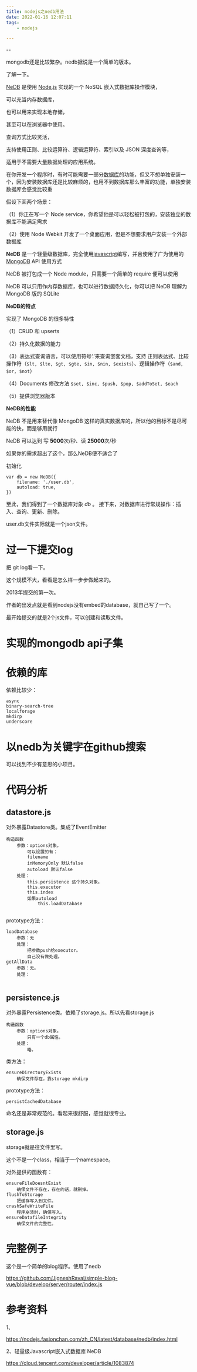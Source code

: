 ```yaml
---
title: nodejs之nedb用法
date: 2022-01-16 12:07:11
tags:
	- nodejs

---
```


--

mongodb还是比较繁杂。nedb据说是一个简单的版本。

了解一下。

[NeDB](https://github.com/louischatriot/nedb) 是使用 [Node.js](https://nodejs.org/) 实现的一个 NoSQL 嵌入式数据库操作模块， 

可以充当内存数据库，

也可以用来实现本地存储，

甚至可以在浏览器中使用。 

查询方式比较灵活，

支持使用正则、比较运算符、逻辑运算符、索引以及 JSON 深度查询等， 

适用于不需要大量数据处理的应用系统。



在你开发一个程序时，有时可能需要一部分[数据库](https://cloud.tencent.com/solution/database?from=10680)的功能，但又不想单独安装一个，因为安装数据库还是比较麻烦的，也用不到数据库那么丰富的功能，单独安装数据库会感觉比较重

假设下面两个场景：

（1）你正在写一个 Node service，你希望他是可以轻松被打包的，安装独立的数据库不能满足需求

（2）使用 Node Webkit 开发了一个桌面应用，但是不想要求用户安装一个外部数据库

**NeDB** 是一个轻量级数据库，完全使用[javascript](https://cloud.tencent.com/product/sms?from=10680)编写，并且使用了广为使用的 [MongoDB](https://cloud.tencent.com/product/mongodb?from=10680) API 使用方式

NeDB 被打包成一个 Node module，只需要一个简单的 require 便可以使用

NeDB 可以只用作内存数据库，也可以进行数据持久化，你可以把 NeDB 理解为 MongoDB 版的 SQLite



**NeDB的特点**

实现了 MongoDB 的很多特性

（1）CRUD 和 upserts

（2）持久化数据的能力

（3）表达式查询语言，可以使用符号‘.’来查询嵌套文档，支持 正则表达式、比较操作符（`$lt, $lte, $gt, $gte, $in, $nin, $exists`）、逻辑操作符（​`$and, $or, $not`）

（4）Documents 修改方法 `$set, $inc, $push, $pop, $addToSet, $each`

（5）提供浏览器版本

**NeDB的性能**

NeDB 不是用来替代像 MongoDB 这样的真实数据库的，所以他的目标不是尽可能的快，而是够用就行

NeDB 可以达到 写 **5000**次/秒、读 **25000**次/秒

如果你的需求超出了这个，那么NeDB便不适合了



初始化

```
var db = new NeDB({
    filename: './user.db',
    autoload: true,
})
```

至此，我们得到了一个数据库对象 *db* 。 接下来，对数据库进行常规操作：插入、查询、更新、删除。

user.db文件实际就是一个json文件。



# 过一下提交log

把 git log看一下。

这个规模不大，看看是怎么样一步步做起来的。

2013年提交的第一次。

作者的出发点就是看到nodejs没有embed的database，就自己写了一个。

最开始提交的就是2个js文件，可以创建和读取文件。

# 实现的mongodb api子集

# 依赖的库

依赖比较少：

```
async
binary-search-tree
localforage
mkdirp
underscore
```

# 以nedb为关键字在github搜索

可以找到不少有意思的小项目。

# 代码分析

## datastore.js

对外暴露Datastore类。集成了EventEmitter

```
构造函数
	参数：options对象。
		可以设置的有：
		filename
		inMemoryOnly 默认false
		autoload 默认false
	处理：
		this.persistence 这个持久对象。
		this.executor 
		this.index
		如果autoload
			this.loadDatabase
			
```

prototype方法：

```
loadDatabase
	参数：无
	处理：
		把参数push给executor。
		自己没有做处理。
getAllData
	参数：无。
	处理：
		
```

## persistence.js

对外暴露Persistence类。依赖了storage.js。所以先看storage.js

```
构造函数
	参数：options对象。
		只有一个db属性。
	处理：
		略。
```

类方法：

```
ensureDirectoryExists
	确保文件存在，靠storage mkdirp
```

prototype方法：

```
persistCachedDatabase
```

命名还是非常规范的。看起来很舒服，感觉就很专业。



## storage.js

storage就是往文件里写。

这个不是一个class，相当于一个namespace。

对外提供的函数有：

```
ensureFileDoesntExist
	确保文件不存在，存在的话，就删掉。
flushToStorage
	把缓存写入到文件。
crashSafeWriteFile
	程序崩溃时，确保写入。
ensureDatafileIntegrity
	确保文件的完整性。
```

# 完整例子

这个是一个简单的blog程序。使用了nedb

https://github.com/JigneshRaval/simple-blog-vue/blob/develop/server/router/index.js

# 参考资料

1、

https://nodejs.fasionchan.com/zh_CN/latest/database/nedb/index.html

2、轻量级Javascript嵌入式数据库 NeDB

https://cloud.tencent.com/developer/article/1083874
